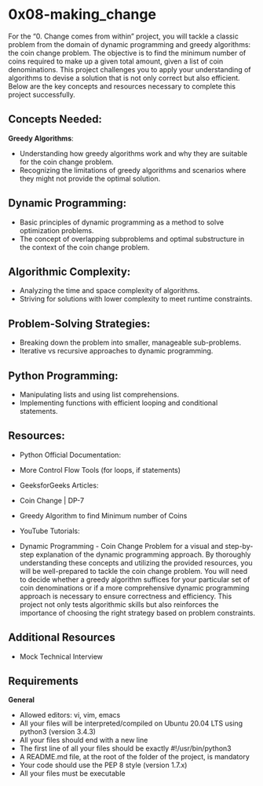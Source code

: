# 0x08-making_change

For the “0. Change comes from within” project, you will tackle a classic problem from the domain of dynamic programming and greedy algorithms: the coin change problem. The objective is to find the minimum number of coins required to make up a given total amount, given a list of coin denominations. This project challenges you to apply your understanding of algorithms to devise a solution that is not only correct but also efficient. Below are the key concepts and resources necessary to complete this project successfully.

## Concepts Needed:
**Greedy Algorithms**:

* Understanding how greedy algorithms work and why they are suitable for the coin change problem.
* Recognizing the limitations of greedy algorithms and scenarios where they might not provide the optimal solution.
## Dynamic Programming:

* Basic principles of dynamic programming as a method to solve optimization problems.
* The concept of overlapping subproblems and optimal substructure in the context of the coin change problem.
## Algorithmic Complexity:

* Analyzing the time and space complexity of algorithms.
* Striving for solutions with lower complexity to meet runtime constraints.
## Problem-Solving Strategies:

* Breaking down the problem into smaller, manageable sub-problems.
* Iterative vs recursive approaches to dynamic programming.
## Python Programming:

* Manipulating lists and using list comprehensions.
* Implementing functions with efficient looping and conditional statements.
## Resources:
* Python Official Documentation:

 * More Control Flow Tools (for loops, if statements)
* GeeksforGeeks Articles:

 * Coin Change | DP-7
 * Greedy Algorithm to find Minimum number of Coins
* YouTube Tutorials:

 * Dynamic Programming - Coin Change Problem for a visual and step-by-step explanation of the dynamic programming approach.
By thoroughly understanding these concepts and utilizing the provided resources, you will be well-prepared to tackle the coin change problem. You will need to decide whether a greedy algorithm suffices for your particular set of coin denominations or if a more comprehensive dynamic programming approach is necessary to ensure correctness and efficiency. This project not only tests algorithmic skills but also reinforces the importance of choosing the right strategy based on problem constraints.

## Additional Resources
* Mock Technical Interview
## Requirements
**General**
* Allowed editors: vi, vim, emacs
* All your files will be interpreted/compiled on Ubuntu 20.04 LTS using python3 (version 3.4.3)
* All your files should end with a new line
* The first line of all your files should be exactly #!/usr/bin/python3
* A README.md file, at the root of the folder of the project, is mandatory
* Your code should use the PEP 8 style (version 1.7.x)
* All your files must be executable
